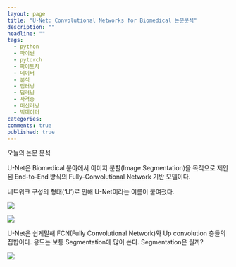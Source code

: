 ```yaml
---
layout: page
title: "U-Net: Convolutional Networks for Biomedical 논문분석"
description: ""
headline: ""
tags:
  - python
  - 파이썬
  - pytorch
  - 파이토치
  - 데이터
  - 분석
  - 딥러닝
  - 딥러닝
  - 자격증
  - 머신러닝
  - 빅데이터
categories: 
comments: true
published: true
---
```

오늘의 논문 분석 


U-Net은 Biomedical 분야에서 이미지 분할(Image Segmentation)을 목적으로 제안된 End-to-End 방식의 Fully-Convolutional Network 기반 모델이다.

네트워크 구성의 형태(‘U’)로 인해 U-Net이라는 이름이 붙여졌다.


![](https://miro.medium.com/v2/resize:fit:700/1*qNdglJ1ORP3Gq77MmBLhHQ.png)





![](https://blog.kakaocdn.net/dn/eqF2ws/btr7hStTV9e/v7iDYX2pH94abwFIgsSmpk/img.png)



U-Net은 쉽게말해 FCN(Fully Convolutional Network)와 Up convolution 층들의 집합이다. 용도는 보통 Segmentation에 많이 쓴다. Segmentation은 뭘까?




![](https://blog.kakaocdn.net/dn/b2PMcQ/btr91zMOZsy/utTa9EY4YRllajvbpDltt0/img.png)